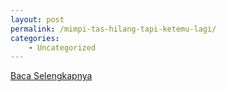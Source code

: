 ```yaml
---
layout: post
permalink: /mimpi-tas-hilang-tapi-ketemu-lagi/
categories:
    - Uncategorized
---
```


[Baca Selengkapnya](/02)